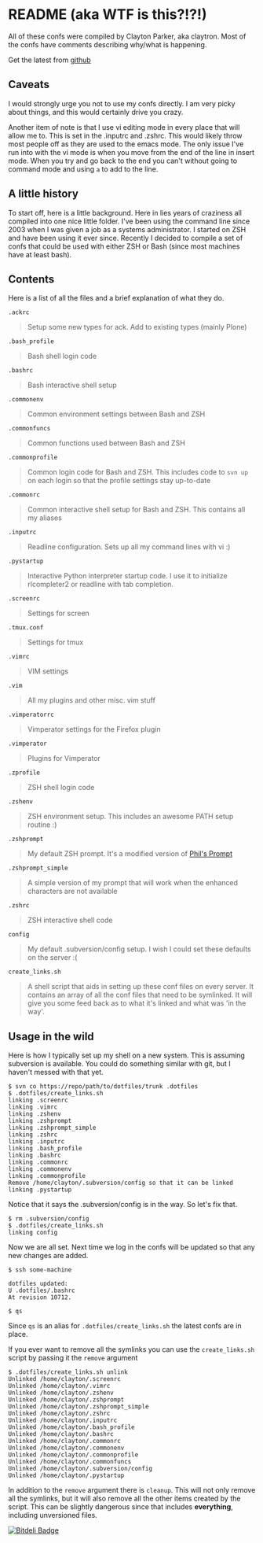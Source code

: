 README (aka WTF is this?!?!)
============================

All of these confs were compiled by Clayton Parker, aka claytron. Most
of the confs have comments describing why/what is happening.

Get the latest from [github](http://github.com/claytron/dotfiles)

Caveats
-------

I would strongly urge you not to use my confs directly.  I am very
picky about things, and this would certainly drive you crazy.

Another item of note is that I use vi editing mode in every place that
will allow me to.  This is set in the .inputrc and .zshrc.  This would
likely throw most people off as they are used to the emacs mode.  The
only issue I've run into with the vi mode is when you move from the end
of the line in insert mode.  When you try and go back to the end you can't
without going to command mode and using `a` to add to the line.

A little history
----------------

To start off, here is a little background.  Here in lies years of
craziness all compiled into one nice little folder.  I've been using
the command line since 2003 when I was given a job as a systems
administrator.  I started on ZSH and have been using it ever since.
Recently I decided to compile a set of confs that could be used with
either ZSH or Bash (since most machines have at least bash).

Contents
--------

Here is a list of all the files and a brief explanation of what they do.


`.ackrc`
>    Setup some new types for ack.  Add to existing types (mainly Plone)

`.bash_profile`
>    Bash shell login code

`.bashrc`
>    Bash interactive shell setup

`.commonenv`
>    Common environment settings between Bash and ZSH

`.commonfuncs`
>    Common functions used between Bash and ZSH

`.commonprofile`
>    Common login code for Bash and ZSH.  This includes code to `svn up` on
>    each login so that the profile settings stay up-to-date

`.commonrc`
>    Common interactive shell setup for Bash and ZSH. This contains all my 
>    aliases
   
`.inputrc`
>    Readline configuration.  Sets up all my command lines with vi :)

`.pystartup`
>    Interactive Python interpreter startup code.  I use it to initialize 
>    rlcompleter2 or readline with tab completion.

`.screenrc`
>    Settings for screen

`.tmux.conf`
>    Settings for tmux

`.vimrc`
>    VIM settings

`.vim`
>    All my plugins and other misc. vim stuff

`.vimperatorrc`
>    Vimperator settings for the Firefox plugin

`.vimperator`
>    Plugins for Vimperator

`.zprofile`
>    ZSH shell login code

`.zshenv`
>    ZSH environment setup.  This includes an awesome PATH setup routine :)

`.zshprompt`
>    My default ZSH prompt.  It's a modified version of [Phil's Prompt](http://aperiodic.net/phil/prompt)

`.zshprompt_simple`
>    A simple version of my prompt that will work when the enhanced
>    characters are not available

`.zshrc`
>    ZSH interactive shell code

`config`
>    My default .subversion/config setup.  I wish I could set these defaults
>    on the server :(

`create_links.sh`
>    A shell script that aids in setting up these conf files on every server.
>    It contains an array of all the conf files that need to be symlinked.  It
>    will give you some feed back as to what it's linked and what was 'in the way'.

Usage in the wild
-----------------

Here is how I typically set up my shell on a new system.  This is assuming
subversion is available.  You could do something similar with git, but I 
haven't messed with that yet.

    $ svn co https://repo/path/to/dotfiles/trunk .dotfiles
    $ .dotfiles/create_links.sh
    linking .screenrc
    linking .vimrc
    linking .zshenv
    linking .zshprompt
    linking .zshprompt_simple
    linking .zshrc
    linking .inputrc
    linking .bash_profile
    linking .bashrc
    linking .commonrc
    linking .commonenv
    linking .commonprofile
    Remove /home/clayton/.subversion/config so that it can be linked
    linking .pystartup

Notice that it says the .subversion/config is in the way.  So let's fix that.

    $ rm .subversion/config
    $ .dotfiles/create_links.sh
    linking config

Now we are all set.  Next time we log in the confs will be updated so that any
new changes are added.

    $ ssh some-machine
    
    dotfiles updated:
    U .dotfiles/.bashrc
    At revision 10712.
    
    $ qs

Since `qs` is an alias for `.dotfiles/create_links.sh` the latest confs are in
place.

If you ever want to remove all the symlinks you can use the `create_links.sh`
script by passing it the `remove` argument

    $ .dotfiles/create_links.sh unlink
    Unlinked /home/clayton/.screenrc
    Unlinked /home/clayton/.vimrc
    Unlinked /home/clayton/.zshenv
    Unlinked /home/clayton/.zshprompt
    Unlinked /home/clayton/.zshprompt_simple
    Unlinked /home/clayton/.zshrc
    Unlinked /home/clayton/.inputrc
    Unlinked /home/clayton/.bash_profile
    Unlinked /home/clayton/.bashrc
    Unlinked /home/clayton/.commonrc
    Unlinked /home/clayton/.commonenv
    Unlinked /home/clayton/.commonprofile
    Unlinked /home/clayton/.commonfuncs
    Unlinked /home/clayton/.subversion/config
    Unlinked /home/clayton/.pystartup

In addition to the `remove` argument there is `cleanup`. This will not only remove all the symlinks, but it will also remove all the other items created by the script. This can be slightly dangerous since that includes **everything**, including unversioned files.

[![Bitdeli Badge](https://d2weczhvl823v0.cloudfront.net/claytron/dotfiles/trend.png)](https://bitdeli.com/free "Bitdeli Badge")
